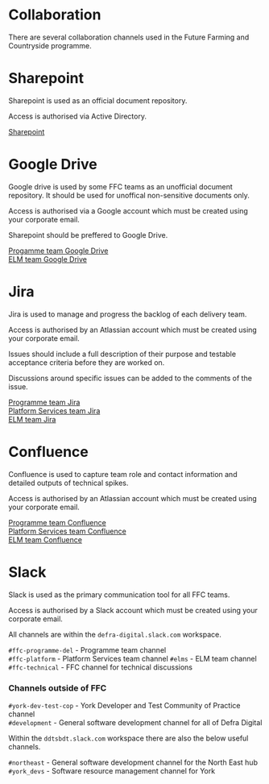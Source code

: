 # Collaboration
There are several collaboration channels used in the Future Farming and Countryside programme.

# Sharepoint
Sharepoint is used as an official document repository.  

Access is authorised via Active Directory.

[Sharepoint](https://defra.sharepoint.com/sites/pwa/Future%20Farming%20and%20Countryside%20Programme/default.aspx)

# Google Drive
Google drive is used by some FFC teams as an unofficial document repository.  It should be used for unoffical non-sensitive documents only.  

Access is authorised via a Google account which must be created using your corporate email.

Sharepoint should be preffered to Google Drive.

[Progamme team Google Drive](https://drive.google.com/drive/folders/0AAmQ4TlCw4vzUk9PVA)  
[ELM team Google Drive](https://drive.google.com/drive/folders/0AIJpwGmbYIzKUk9PVA)

# Jira
Jira is used to manage and progress the backlog of each delivery team.  

Access is authorised by an Atlassian account which must be created using your corporate email.

Issues should include a full description of their purpose and testable acceptance criteria before they are worked on.  

Discussions around specific issues can be added to the comments of the issue.  

[Programme team Jira](https://eaflood.atlassian.net/secure/RapidBoard.jspa?projectKey=FPD&rapidView=533&view=planning)  
[Platform Services team Jira](https://eaflood.atlassian.net/secure/RapidBoard.jspa?rapidView=597&projectKey=PSD&view=planning.nodetail)  
[ELM team Jira](https://eaflood.atlassian.net/secure/RapidBoard.jspa?rapidView=583&projectKey=ELM&view=planning.nodetail)  

# Confluence
Confluence is used to capture team role and contact information and detailed outputs of technical spikes.  

Access is authorised by an Atlassian account which must be created using your corporate email.  

[Programme team Confluence](https://eaflood.atlassian.net/wiki/spaces/FFCPD/overview)  
[Platform Services team Confluence](https://eaflood.atlassian.net/wiki/spaces/FPS/overview)  
[ELM team Confluence](https://eaflood.atlassian.net/wiki/spaces/ELM/overview)  

# Slack
Slack is used as the primary communication tool for all FFC teams.

Access is authorised by a Slack account which must be created using your corporate email.

All channels are within the `defra-digital.slack.com` workspace.

`#ffc-programme-del` - Programme team channel  
`#ffc-platform` - Platform Services team channel
`#elms` - ELM team channel
`#ffc-technical` - FFC channel for technical discussions

### Channels outside of FFC
`#york-dev-test-cop` - York Developer and Test Community of Practice channel  
`#development` - General software development channel for all of Defra Digital  

Within the `ddtsbdt.slack.com` workspace there are also the below useful channels.

`#northeast` - General software development channel for the North East hub  
`#york_devs` - Software resource management channel for York
